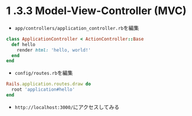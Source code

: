 # 1 .3.3 Model-View-Controller (MVC)

- `app/controllers/application_controller.rb`を編集<br>

```rb:application_controller.rb
class ApplicationController < ActionController::Base
  def hello
    render html: 'hello, world!'
  end
end
```

- `config/routes.rb`を編集<br>

```rb:routes.rb
Rails.application.routes.draw do
  root 'application#hello'
end
```

+ `http://localhost:3000/`にアクセスしてみる<br>

